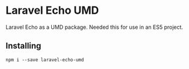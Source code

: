 # Laravel Echo UMD

Laravel Echo as a UMD package. Needed this for use in an ES5 project.

## Installing

```
npm i --save laravel-echo-umd
```
